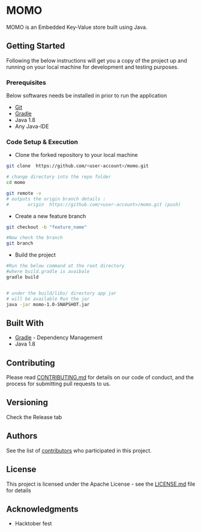 # MOMO

MOMO is an Embedded Key-Value store built using Java.

## Getting Started

Following the below instructions will get you a copy of the project up and running on your local machine for development and testing purposes. 

### Prerequisites
Below softwares needs be installed in prior to run the application
- [Git](https://git-scm.com)
- [Gradle](https://gradle.org/install/)
- Java 1.8
- Any Java-IDE 


### Code Setup & Execution

- Clone the forked repository to your local machine

```bash
git clone  https://github.com/<user-account>/momo.git

# change directory into the repo folder
cd momo

git remote -v
# outputs the origin branch details :
#       origin  https://github.com/<user-account>/momo.git (push)
```

- Create a new feature branch 
```bash
git checkout -b "feature_name"

#Now check the branch
git branch
```
- Build the project
```bash
#Run the below command at the root directory
#where build.gradle is avaibale
gradle build


# under the build/libs/ directory app jar 
# will be available Run the jar
java -jar momo-1.0-SNAPSHOT.jar
```

## Built With

* [Gradle](https://gradle.org/) - Dependency Management
* Java 1.8


## Contributing

Please read [CONTRIBUTING.md](https://github.com/BrainlessLabs/momo/blob/master/CONTRIBUTING.md) for details on our code of conduct, and the process for submitting pull requests to us.

## Versioning

Check the Release tab

## Authors

See the list of [contributors](https://github.com/BrainlessLabs/momo/blob/master/CONTRIBUTORS.md) who participated in this project.

## License

This project is licensed under the Apache License - see the [LICENSE.md](https://github.com/BrainlessLabs/momo/blob/master/LICENSE) file for details

## Acknowledgments

* Hacktober fest

